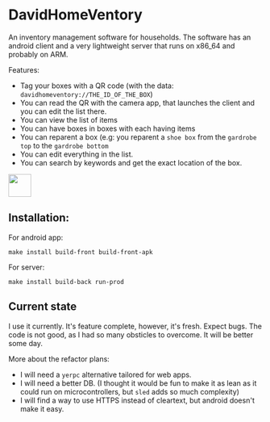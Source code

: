 # DavidHomeVentory

An inventory management software for households.
The software has an android client and a very lightweight server that runs on x86_64 and probably on ARM.

Features:
 - Tag your boxes with a QR code (with the data: `davidhomeventory://THE_ID_OF_THE_BOX`)
 - You can read the QR with the camera app, that launches the client and you can edit the list there.
 - You can view the list of items
 - You can have boxes in boxes with each having items
 - You can reparent a box (e.g: you reparent a `shoe box` from the `gardrobe top` to the `gardrobe bottom`
 - You can edit everything in the list.
 - You can search by keywords and get the exact location of the box.


<a href="https://endsoftwarepatents.org/innovating-without-patents"><img style="height: 45px;" src="https://static.fsf.org/nosvn/esp/logos/patent-free.svg"></a>


## Installation:

For android app:
```
make install build-front build-front-apk
```

For server:
```
make install build-back run-prod
```

## Current state

I use it currently. It's feature complete, however, it's fresh. Expect bugs.
The code is not good, as I had so many obsticles to overcome. It will be better some day.

More about the refactor plans:
 - I will need a `yerpc` alternative tailored for web apps.
 - I will need a better DB. (I thought it would be fun to make it as lean as it could run on microcontrollers, but `sled` adds so much complexity)
 - I will find a way to use HTTPS instead of cleartext, but android doesn't make it easy.
